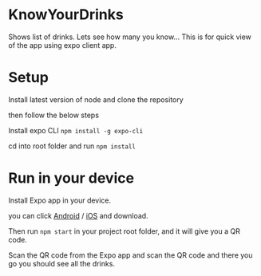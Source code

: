 # KnowYourDrinks
Shows list of drinks. Lets see how many you know...
This is for quick view of the app using expo client app.

# Setup
Install latest version of node and clone the repository

then follow the below steps

Install expo CLI `npm install -g expo-cli`

cd into root folder and run `npm install`

# Run in your device
Install Expo app in your device.

you can click [Android](https://play.google.com/store/apps/details?id=host.exp.exponent) / [iOS](https://itunes.com/apps/exponent) and download.

Then run `npm start` in your project root folder, and it will give you a QR code.

Scan the QR code from the Expo app and scan the QR code and there you go you should see all the drinks.

